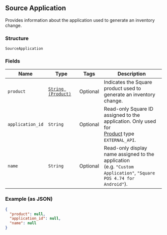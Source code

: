## Source Application

Provides information about the application used to generate an inventory
change.

### Structure

`SourceApplication`

### Fields

| Name | Type | Tags | Description |
|  --- | --- | --- | --- |
| `product` | [`String (Product)`](/doc/models/product.md) | Optional | Indicates the Square product used to generate an inventory change. |
| `application_id` | `String` | Optional | Read-only Square ID assigned to the application. Only used for<br>[Product](./models/product.md) type `EXTERNAL_API`. |
| `name` | `String` | Optional | Read-only display name assigned to the application<br>(e.g. `"Custom Application"`, `"Square POS 4.74 for Android"`). |

### Example (as JSON)

```json
{
  "product": null,
  "application_id": null,
  "name": null
}
```


